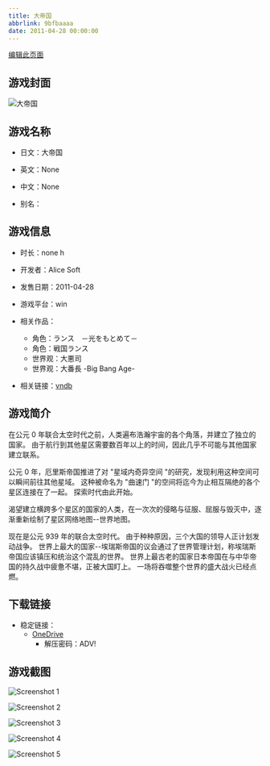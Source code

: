 ```yaml
---
title: 大帝国
abbrlink: 9bfbaaaa
date: 2011-04-28 00:00:00
---
```

[编辑此页面](https://github.com/ACG-3/ADV3-source/blob/main/source/_posts/games/%E5%A4%A7%E5%B8%9D%E5%9B%BD.md)

## 游戏封面

![大帝国](https://pan.timero.xyz/d/onedrive/img_lib_001/%E5%A4%A7%E5%B8%9D%E5%9B%BD_cover.avif)


## 游戏名称

- 日文：大帝国
- 英文：None
- 中文：None

- 别名：


## 游戏信息

- 时长：none h
- 开发者：Alice Soft
- 发售日期：2011-04-28
- 游戏平台：win
- 相关作品：
   - 角色：ランス　－光をもとめて－
   - 角色：戦国ランス
   - 世界观：大悪司
   - 世界观：大番長 -Big Bang Age-

- 相关链接：[vndb](https://vndb.org/v3066)


## 游戏简介

在公元 0 年联合太空时代之前，人类遍布浩瀚宇宙的各个角落，并建立了独立的国家。
由于航行到其他星区需要数百年以上的时间，因此几乎不可能与其他国家建立联系。

公元 0 年，厄里斯帝国推进了对 "星域内奇异空间 "的研究，发现利用这种空间可以瞬间前往其他星域。
这种被命名为 "曲速门 "的空间将迄今为止相互隔绝的各个星区连接在了一起。
探索时代由此开始。

渴望建立横跨多个星区的国家的人类，在一次次的侵略与征服、屈服与毁灭中，逐渐重新绘制了星区网络地图--世界地图。

现在是公元 939 年的联合太空时代。
由于种种原因，三个大国的领导人正计划发动战争。
世界上最大的国家--埃瑞斯帝国的议会通过了世界管理计划，称埃瑞斯帝国应该镇压和统治这个混乱的世界。
世界上最古老的国家日本帝国在与中华帝国的持久战中疲惫不堪，正被大国盯上。
一场将吞噬整个世界的盛大战火已经点燃。




## 下载链接

- 稳定链接：
    - [OneDrive](https://pan.timero.xyz/onedrive/adv_lib_001/%E5%A4%A7%E5%B8%9D%E5%9B%BD)
        - 解压密码：ADV!



## 游戏截图


![Screenshot 1](https://pan.timero.xyz/d/onedrive/img_lib_001/%E5%A4%A7%E5%B8%9D%E5%9B%BD_Screenshot_1.avif)

![Screenshot 2](https://pan.timero.xyz/d/onedrive/img_lib_001/%E5%A4%A7%E5%B8%9D%E5%9B%BD_Screenshot_2.avif)

![Screenshot 3](https://pan.timero.xyz/d/onedrive/img_lib_001/%E5%A4%A7%E5%B8%9D%E5%9B%BD_Screenshot_3.avif)

![Screenshot 4](https://pan.timero.xyz/d/onedrive/img_lib_001/%E5%A4%A7%E5%B8%9D%E5%9B%BD_Screenshot_4.avif)

![Screenshot 5](https://pan.timero.xyz/d/onedrive/img_lib_001/%E5%A4%A7%E5%B8%9D%E5%9B%BD_Screenshot_5.avif)

